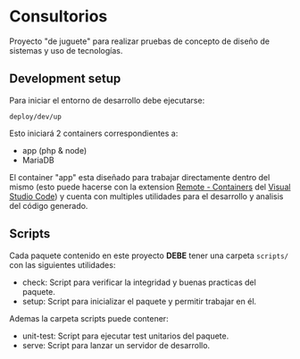 # Consultorios

Proyecto "de juguete" para realizar pruebas de concepto de diseño de sistemas
y uso de tecnologías.

## Development setup

Para iniciar el entorno de desarrollo debe ejecutarse:

```shell
deploy/dev/up
```

Esto iniciará 2 containers correspondientes a:

- app (php & node)
- MariaDB

El container "app" esta diseñado para trabajar directamente dentro del mismo
(esto puede hacerse con la extension
[Remote - Containers](https://marketplace.visualstudio.com/items?itemName=ms-vscode-remote.remote-containers)
del [Visual Studio Code](https://code.visualstudio.com/)) y cuenta con
multiples utilidades para el desarrollo y analisis del código generado.

## Scripts

Cada paquete contenido en este proyecto **DEBE** tener una carpeta `scripts/`
con las siguientes utilidades:

- check: Script para verificar la integridad y buenas practicas del paquete.
- setup: Script para inicializar el paquete y permitir trabajar en él.

Ademas la carpeta scripts puede contener:

- unit-test: Script para ejecutar test unitarios del paquete.
- serve: Script para lanzar un servidor de desarrollo.
